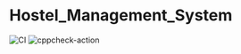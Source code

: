 # Hostel_Management_System
![CI](https://github.com/stepin105065/Hostel_Management_System/workflows/CI/badge.svg)
![cppcheck-action](https://github.com/stepin105065/Hostel_Management_System/workflows/cppcheck-action/badge.svg)
